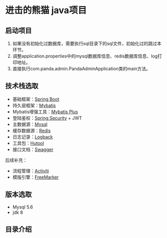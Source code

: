 # 进击的熊猫 java项目

## 启动项目

1. 如果没有初始化过数据库，需要执行sql目录下的sql文件，初始化过的跳过本环节。
2. 调整application.properties中的mysql数据库信息、redis数据库信息、log打印地址。
3. 直接执行com.panda.admin.PandaAdminApplication类的main方法。

## 技术栈选取

- 基础框架：[Spring Boot](https://spring.io/projects/spring-boot)
- 持久层框架：[Mybatis](https://mybatis.org/mybatis-3/zh/index.html)
- Mybatis增强工具：[Mybatis Plus](https://baomidou.com/)
- 登陆鉴权：[Spring Security](https://spring.io/projects/spring-security) + JWT
- 主数据源：[Mysql](https://dev.mysql.com/doc/)
- 缓存数据源：[Redis](https://redis.io/docs/)
- 日志记录：[Logback](https://logback.qos.ch/documentation.html)
- 工具包：[Hutool](https://hutool.cn/docs/#/)
- 接口文档：[Swagger](https://pandacode.cn/pages/d34b3a/)

后续补充：

- 流程管理：[Activiti](https://spring.io/blog/2015/03/08/getting-started-with-activiti-and-spring-boot)
- 模版引擎：[FreeMarker](https://freemarker.apache.org/)

## 版本选取

- Mysql 5.6
- jdk 8

## 目录介绍
